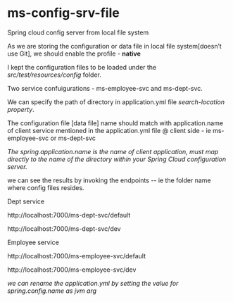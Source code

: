 # ms-config-srv-file
Spring cloud config server from local file system

As we are storing the configuration or data file in local file system[doesn’t use Git], we should enable the profile - **native**

I kept the configuration files to be loaded under the *src/test/resources/config* folder. 

Two service confuigurations - ms-employee-svc and ms-dept-svc.

We can specify the path of directory in application.yml file *search-location property*. 

The configuration file [data file] name should match with application.name of client service mentioned in the application.yml file @ client side - ie ms-employee-svc or ms-dept-svc

*The spring.application.name is the name of client application, must map directly to the name of the directory within your Spring Cloud configuration server.*


we can see the results by invoking the endpoints -- ie the folder name where config files resides.

Dept service

http://localhost:7000/ms-dept-svc/default

http://localhost:7000/ms-dept-svc/dev


Employee service



http://localhost:7000/ms-employee-svc/default

http://localhost:7000/ms-employee-svc/dev


*we can rename the application.yml by setting the value for spring.config.name as jvm arg*


